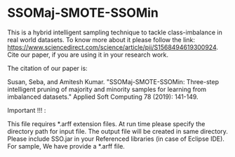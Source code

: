 # SSOMaj-SMOTE-SSOMin
This is a hybrid intelligent sampling technique to tackle class-imbalance in real world datasets. To know more about it please follow the link: https://www.sciencedirect.com/science/article/pii/S1568494619300924. Cite our paper, if you are using it in your research work. 

The citation of our paper is: 

Susan, Seba, and Amitesh Kumar. "SSOMaj-SMOTE-SSOMin: Three-step intelligent pruning of majority and minority samples for learning from imbalanced datasets." Applied Soft Computing 78 (2019): 141-149.  



Important !!! :

This file requires *.arff extension files. At run time please specify the directory path for input file. The output file will be created in same directory. Please include SSO.jar in your Referenced libraries (in case of Eclipse IDE). For sample, We have provide a *.arff file. 


